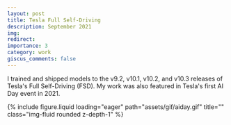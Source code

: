 ```yaml
---
layout: post
title: Tesla Full Self-Driving
description: September 2021
img:
redirect:
importance: 3
category: work
giscus_comments: false
---
```


I trained and shipped models to the v9.2, v10.1, v10.2, and v10.3 releases of Tesla's Full Self-Driving (FSD). My work was also featured in Tesla's first AI Day event in 2021.

<div class="row">
    <div class="col-sm mt-3 mt-md-0">
        {% include figure.liquid loading="eager" path="assets/gif/aiday.gif" title="" class="img-fluid rounded z-depth-1" %}
    </div>
</div>
